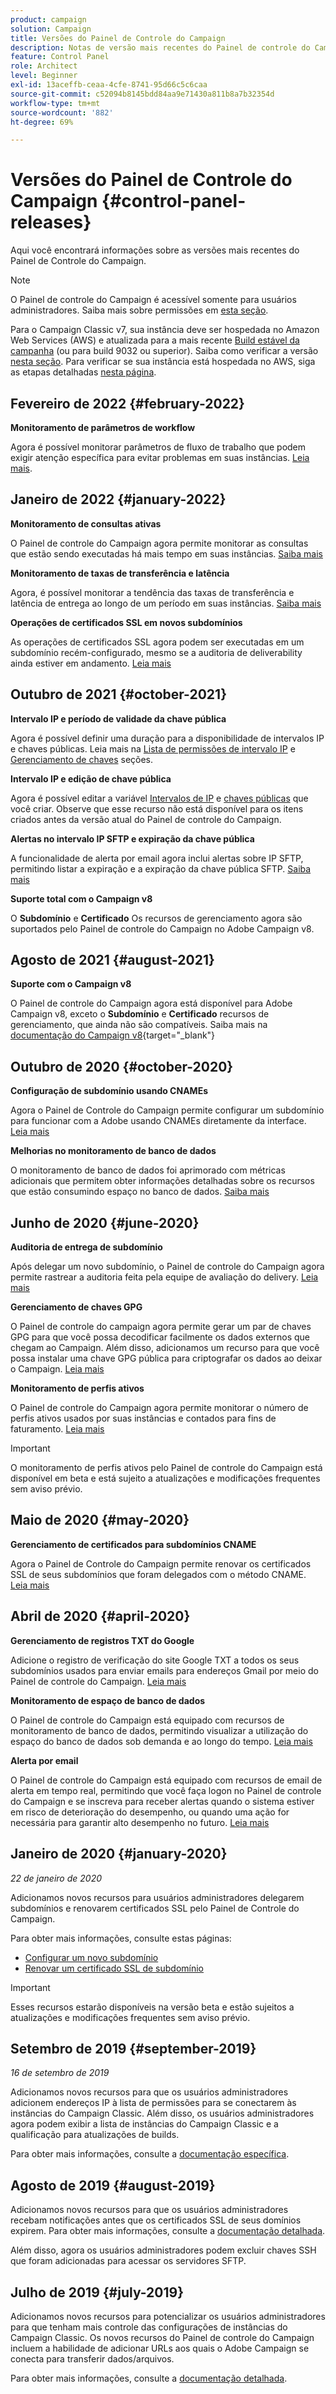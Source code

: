 ```yaml
---
product: campaign
solution: Campaign
title: Versões do Painel de Controle do Campaign
description: Notas de versão mais recentes do Painel de controle do Campaign.
feature: Control Panel
role: Architect
level: Beginner
exl-id: 13aceffb-ceaa-4cfe-8741-95d66c5c6caa
source-git-commit: c52094b8145bdd84aa9e71430a811b8a7b32354d
workflow-type: tm+mt
source-wordcount: '882'
ht-degree: 69%

---
```


# Versões do Painel de Controle do Campaign {#control-panel-releases}

Aqui você encontrará informações sobre as versões mais recentes do Painel de Controle do Campaign.

>[!NOTE]
>
>O Painel de controle do Campaign é acessível somente para usuários administradores. Saiba mais sobre permissões em [esta seção](https://experienceleague.adobe.com/docs/control-panel/using/discover-control-panel/managing-permissions.html?lang=pt-BR#discover-control-panel).
>
>Para o Campaign Classic v7, sua instância deve ser hospedada no Amazon Web Services (AWS) e atualizada para a mais recente [Build estável da campanha](https://experienceleague.adobe.com/docs/campaign-classic/using/release-notes/rn-overview.html?lang=pt-BR#rn-statuses) (ou para build 9032 ou superior). Saiba como verificar a versão [nesta seção](https://experienceleague.adobe.com/docs/campaign-classic/using/getting-started/starting-with-adobe-campaign/launching-adobe-campaign.html?lang=pt-BR#getting-your-campaign-version). Para verificar se sua instância está hospedada no AWS, siga as etapas detalhadas [nesta página](faq.md#hosted-aws).

## Fevereiro de 2022 {#february-2022}

**Monitoramento de parâmetros de workflow**

Agora é possível monitorar parâmetros de fluxo de trabalho que podem exigir atenção específica para evitar problemas em suas instâncias. [Leia mais](performance-monitoring/using/workflow-monitoring.md).

## Janeiro de 2022 {#january-2022}

**Monitoramento de consultas ativas**

O Painel de controle do Campaign agora permite monitorar as consultas que estão sendo executadas há mais tempo em suas instâncias. [Saiba mais](performance-monitoring/using/database-active-queries.md)

**Monitoramento de taxas de transferência e latência**

Agora, é possível monitorar a tendência das taxas de transferência e latência de entrega ao longo de um período em suas instâncias. [Saiba mais](performance-monitoring/using/thoughputs-latencies.md)

**Operações de certificados SSL em novos subdomínios**

As operações de certificados SSL agora podem ser executadas em um subdomínio recém-configurado, mesmo se a auditoria de deliverability ainda estiver em andamento. [Leia mais](subdomains-certificates/using/renewing-subdomain-certificate.md)

## Outubro de 2021 {#october-2021}

**Intervalo IP e período de validade da chave pública**

Agora é possível definir uma duração para a disponibilidade de intervalos IP e chaves públicas. Leia mais na [Lista de permissões de intervalo IP](sftp/using/ip-range-allow-listing.md#adding-ip-addresses-allow-list) e [Gerenciamento de chaves](sftp/using/key-management.md#installing-ssh-key) seções.

**Intervalo IP e edição de chave pública**

Agora é possível editar a variável [Intervalos de IP](sftp/using/ip-range-allow-listing.md#editing-ip-ranges) e [chaves públicas](sftp/using/key-management.md#editing-public-keys) que você criar. Observe que esse recurso não está disponível para os itens criados antes da versão atual do Painel de controle do Campaign.

**Alertas no intervalo IP SFTP e expiração da chave pública**

A funcionalidade de alerta por email agora inclui alertas sobre IP SFTP, permitindo listar a expiração e a expiração da chave pública SFTP. [Saiba mais](performance-monitoring/using/email-alerting.md)

**Suporte total com o Campaign v8**

O **Subdomínio** e **Certificado** Os recursos de gerenciamento agora são suportados pelo Painel de controle do Campaign no Adobe Campaign v8.

## Agosto de 2021 {#august-2021}

**Suporte com o Campaign v8**

O Painel de controle do Campaign agora está disponível para Adobe Campaign v8, exceto o **Subdomínio** e **Certificado** recursos de gerenciamento, que ainda não são compatíveis. Saiba mais na [documentação do Campaign v8](https://experienceleague.adobe.com/docs/campaign/campaign-v8/deploy/self-service.html){target=&quot;_blank&quot;}

## Outubro de 2020 {#october-2020}

**Configuração de subdomínio usando CNAMEs**

Agora o Painel de Controle do Campaign permite configurar um subdomínio para funcionar com a Adobe usando CNAMEs diretamente da interface. [Leia mais](subdomains-certificates/using/setting-up-new-subdomain.md)

**Melhorias no monitoramento de banco de dados**

O monitoramento de banco de dados foi aprimorado com métricas adicionais que permitem obter informações detalhadas sobre os recursos que estão consumindo espaço no banco de dados. [Saiba mais](performance-monitoring/using/database-monitoring.md)

## Junho de 2020 {#june-2020}

**Auditoria de entrega de subdomínio**

Após delegar um novo subdomínio, o Painel de controle do Campaign agora permite rastrear a auditoria feita pela equipe de avaliação do delivery. [Leia mais](subdomains-certificates/using/setting-up-new-subdomain.md)

**Gerenciamento de chaves GPG**

O Painel de controle do campaign agora permite gerar um par de chaves GPG para que você possa decodificar facilmente os dados externos que chegam ao Campaign. Além disso, adicionamos um recurso para que você possa instalar uma chave GPG pública para criptografar os dados ao deixar o Campaign. [Leia mais](instances-settings/using/gpg-keys-management.md)

**Monitoramento de perfis ativos**

O Painel de controle do Campaign agora permite monitorar o número de perfis ativos usados por suas instâncias e contados para fins de faturamento. [Leia mais](performance-monitoring/using/active-profiles-monitoring.md)

>[!IMPORTANT]
>
>O monitoramento de perfis ativos pelo Painel de controle do Campaign está disponível em beta e está sujeito a atualizações e modificações frequentes sem aviso prévio.

## Maio de 2020 {#may-2020}

**Gerenciamento de certificados para subdomínios CNAME**

Agora o Painel de Controle do Campaign permite renovar os certificados SSL de seus subdomínios que foram delegados com o método CNAME. [Leia mais](subdomains-certificates/using/renewing-subdomain-certificate.md)

## Abril de 2020 {#april-2020}

**Gerenciamento de registros TXT do Google**

Adicione o registro de verificação do site Google TXT a todos os seus subdomínios usados para enviar emails para endereços Gmail por meio do Painel de controle do Campaign. [Leia mais](subdomains-certificates/using/managing-txt-records.md)

**Monitoramento de espaço de banco de dados**

O Painel de controle do Campaign está equipado com recursos de monitoramento de banco de dados, permitindo visualizar a utilização do espaço do banco de dados sob demanda e ao longo do tempo. [Leia mais](performance-monitoring/using/database-monitoring.md)

**Alerta por email**

O Painel de controle do Campaign está equipado com recursos de email de alerta em tempo real, permitindo que você faça logon no Painel de controle do Campaign e se inscreva para receber alertas quando o sistema estiver em risco de deterioração do desempenho, ou quando uma ação for necessária para garantir alto desempenho no futuro. [Leia mais](performance-monitoring/using/email-alerting.md)

## Janeiro de 2020 {#january-2020}

*22 de janeiro de 2020*

Adicionamos novos recursos para usuários administradores delegarem subdomínios e renovarem certificados SSL pelo Painel de Controle do Campaign.

Para obter mais informações, consulte estas páginas:
* [Configurar um novo subdomínio](subdomains-certificates/using/setting-up-new-subdomain.md)
* [Renovar um certificado SSL de subdomínio](subdomains-certificates/using/renewing-subdomain-certificate.md)

>[!IMPORTANT]
>
>Esses recursos estarão disponíveis na versão beta e estão sujeitos a atualizações e modificações frequentes sem aviso prévio.

## Setembro de 2019 {#september-2019}

*16 de setembro de 2019*

Adicionamos novos recursos para que os usuários administradores adicionem endereços IP à lista de permissões para se conectarem às instâncias do Campaign Classic.
Além disso, os usuários administradores agora podem exibir a lista de instâncias do Campaign Classic e a qualificação para atualizações de builds.

Para obter mais informações, consulte a [documentação específica](instances-settings/using/ip-allow-listing-instance-access.md).

## Agosto de 2019 {#august-2019}

Adicionamos novos recursos para que os usuários administradores recebam notificações antes que os certificados SSL de seus domínios expirem. Para obter mais informações, consulte a [documentação detalhada](subdomains-certificates/using/monitoring-ssl-certificates.md).

Além disso, agora os usuários administradores podem excluir chaves SSH que foram adicionadas para acessar os servidores SFTP.

## Julho de 2019 {#july-2019}

Adicionamos novos recursos para potencializar os usuários administradores para que tenham mais controle das configurações de instâncias do Campaign Classic. Os novos recursos do Painel de controle do Campaign incluem a habilidade de adicionar URLs aos quais o Adobe Campaign se conecta para transferir dados/arquivos.

Para obter mais informações, consulte a [documentação detalhada](instances-settings/using/url-permissions.md).
